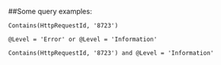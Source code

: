﻿##Some query examples:


```
Contains(HttpRequestId, '8723')

@Level = 'Error' or @Level = 'Information'

Contains(HttpRequestId, '8723') and @Level = 'Information'
```
